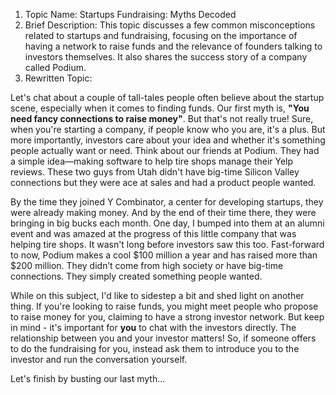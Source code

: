 1. Topic Name: Startups Fundraising: Myths Decoded 
2. Brief Description: This topic discusses a few common misconceptions related to startups and fundraising, focusing on the importance of having a network to raise funds and the relevance of founders talking to investors themselves. It also shares the success story of a company called Podium. 
3. Rewritten Topic:

Let's chat about a couple of tall-tales people often believe about the startup scene, especially when it comes to finding funds. Our first myth is, **"You need fancy connections to raise money"**. But that's not really true! Sure, when you're starting a company, if people know who you are, it's a plus. But more importantly, investors care about your idea and whether it's something people actually want or need. Think about our friends at Podium. They had a simple idea—making software to help tire shops manage their Yelp reviews. These two guys from Utah didn't have big-time Silicon Valley connections but they were ace at sales and had a product people wanted.

By the time they joined Y Combinator, a center for developing startups, they were already making money. And by the end of their time there, they were bringing in big bucks each month. One day, I bumped into them at an alumni event and was amazed at the progress of this little company that was helping tire shops. It wasn't long before investors saw this too. Fast-forward to now, Podium makes a cool $100 million a year and has raised more than $200 million. They didn’t come from high society or have big-time connections. They simply created something people wanted.

While on this subject, I'd like to sidestep a bit and shed light on another thing. If you're looking to raise funds, you might meet people who propose to raise money for you, claiming to have a strong investor network. But keep in mind - it's important for **you** to chat with the investors directly. The relationship between you and your investor matters! So, if someone offers to do the fundraising for you, instead ask them to introduce you to the investor and run the conversation yourself.

Let's finish by busting our last myth...